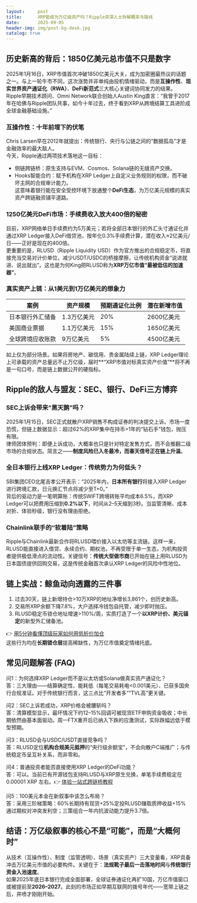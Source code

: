 ```yaml
---
layout:     post
title:      XRP能成为万亿级资产吗？Ripple资深人士拆解概率与路线
date:       2025-09-05
header-img: img/post-bg-desk.jpg
catalog: true
---
```


## 历史新高的背后：1850亿美元总市值不只是数字
2025年1月16日，XRP市值首次冲破1850亿美元大关，成为加密圈最热议的话题之一。与上一轮牛市不同，这次涨势并非单纯由投机情绪驱动，而是**互操作性**、**现实世界资产通证化（RWA）**、**DeFi新范式**三大核心关键词协同发力的结果。  
Ripple早期技术顾问、Omni Network联合创始人Austin King直言：“我曾于2017年在哈佛与Ripple团队共事，如今十年过去，终于看到XRP从跨境结算工具进阶成全球金融基础设施。”

### 互操作性：十年前埋下的伏笔
Chris Larsen早在2012年就提出：传统银行、央行与公链之间的“数据孤岛”才是金融效率的最大敌人。  
今天，Ripple通过两项技术落地这一目标：  
- 侧链跨链桥：原生支持与EVM、Cosmos、Solana链的无缝资产交换。  
- Hooks智能合约：赋予机构在XRP Ledger上自定义业务规则的权限，而不破坏主网的合规审计能力。  
这意味着银行能在安全受控环境下放通整个**DeFi生态**，为万亿美元规模的真实资产跨链融资铺平道路。

### 1250亿美元DeFi市场：手续费收入放大400倍的秘密
目前，XRP网络单日手续费约为5万美元；若将全部日本银行的外汇头寸通证化并通过XRP Ledger接入DeFi借贷池，按年化0.3%手续费计算，潜在收入≈2亿美元/日——正好是现在的400倍。  
更重要的是，RLUSD（Ripple Liquidity USD）作为官方推出的合规稳定币，将直接充当交易对计价单位，减少USDT/USDC的桥接摩擦，让传统机构资金“说进就进、说出就出”。这也是为何King把RLUSD称为**XRP万亿市值“最被低估的加速器”**。

### 真实资产上链：从1美元到1万亿美元的想象力
|案例|资产规模|预期通证化比例|潜在新增市值|
|---|---|---|---|
|日本银行外汇储备|1.3万亿美元|20%|2600亿美元|
|美国商业票据|1.1万亿美元|15%|1650亿美元|
|全球跨境应收账款|9万亿美元|5%|4500亿美元|
如上仅为部分场景。如果将房地产、碳信用、贵金属陆续上链，XRP Ledger理论上可承载的资产总量远不止万亿级，届时**“XRP市值对标真实资产价值”**将不再是一句口号，而是链上数据公开的硬指标。

## Ripple的敌人与盟友：SEC、银行、DeFi三方博弈
### SEC上诉会带来“黑天鹅”吗？
2025年1月15日，SEC正式就散户XRP销售不构成证券的判决提交上诉。市场一度恐慌，但链上数据显示：超过62%的XRP集中在持币>1年的“钻石手”钱包，抛压有限。  
律师团体预判：即便上诉成功，大概率也只是针对特定发售方式，而不会推翻二级市场的合规状态。简言之——**制度风险已入冬最冷，而春天信号正在链上升温**。

### 全日本银行上线XRP Ledger：传统势力为何低头？
SBI集团CEO北尾吉孝公开表示：“2025年内，**日本所有银行**将接入XRP Ledger进行跨境汇款，日元换汇节点将减少至T+0。”  
背后的驱动力是一笔明算账：传统SWIFT跨境转账平均成本6.5%，而XRP Ledger可以把费用压缩到**0.2%以下**，时间从2–5天缩到3秒。当监管清晰、成本对折、体验秒级，银行没有理由拒绝。

### Chainlink联手的“软着陆”策略
Ripple与Chainlink最新合作将RLUSD喂价接入以太坊等主流链。这样一来，RLUSD能直接进入借贷、永续合约、期权池，不再受限于单一生态，为机构投资者提供极低滑点的流动性。关键信号：**传统大型做市商**已开始在链上用RLUSD为日本国债提供回购交易，这是传统金融首次承认XRP Ledger的风险中性地位。

## 链上实战：鲸鱼动向透露的三件事
1. 过去30天，链上新增持仓>10万XRP的地址净增长3,861个，创历史新高。  
2. 交易所XRP余额下降7.8%，大户选择冷钱包自托管，减少即时抛压。  
3. RLUSD稳定币锁仓地址增速>110%/周，实质打造了一个**以XRP计价、美元锚定**的新型外汇储备池。  

👉 [用5分钟看懂顶级玩家如何用低折价加仓](https://okxdog.com/)  
这些行为均在**长期锁仓层**提高稀缺性，为万亿市值奠定情绪托底。

## 常见问题解答 (FAQ)

问1：为何选择XRP Ledger而不是以太坊或Solana做真实资产通证化？  
答：三大理由——结算确定性、能耗低（每笔交易耗电<0.001美元）、已获多国央行合规准证。对于传统银行而言，这三点比“开发者多”“TVL高”更关键。

问2：SEC上诉若成功，XRP价格会被腰斩吗？  
答：清算模型显示，最坏情况下约12–15%回调可被现货ETF申购资金吸收；中长期依然由基本面驱动。周一FTX重开后已纳入下跌的应激测试，实际跌幅远低于模型预期。

问3：RLUSD会与USDC/USDT直接竞争吗？  
答：RLUSD定位**机构合规美元抵押**的“央行级余额宝”，不会向散户C端推广；与传统稳定币呈互补关系，而非零和。

问4：普通投资者能否直接使用XRP Ledger的DeFi功能？  
答：可以。当前已有开源钱包支持RLUSD与XRP原生兑换，单笔手续费稳定在0.00001 XRP 左右。👉 [体验一站式跨链桥教程](https://okxdog.com/)  

问5：100美元本金在新叙事中该怎么布局？  
答：采用三阶梯策略：60%长期持有现货+25%定投RLUSD赚取质押收益+15%通过期权对冲突发利空；三策组合一年内抗波动能力提升3.7倍。

## 结语：万亿级叙事的核心不是“可能”，而是“大概何时”
从技术（互操作性）、制度（监管透明）、场景（真实资产）三大变量看，XRP具备冲击万亿美元市值的必要构件。关键在于：**法规靴子最后一击落地时间**与**传统银行资金入池速度**。  
如果2025年底日本银行完成全面部署，全球证券通证化再扩10国，万亿市值窗口或被提前至**2026–2027**。此刻的市场正如早期互联网的拨号年代——宽带上链之后，井喷才刚刚开始。